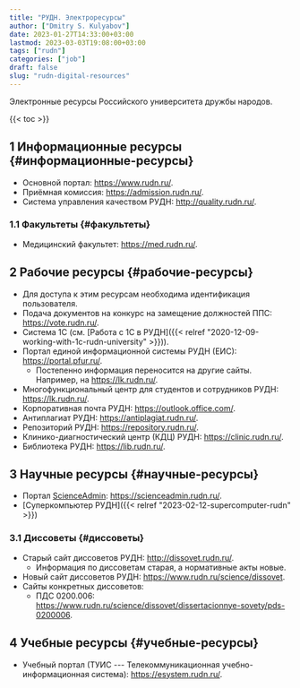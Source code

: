 ```yaml
---
title: "РУДН. Электроресурсы"
author: ["Dmitry S. Kulyabov"]
date: 2023-01-27T14:33:00+03:00
lastmod: 2023-03-03T19:08:00+03:00
tags: ["rudn"]
categories: ["job"]
draft: false
slug: "rudn-digital-resources"
---
```


Электронные ресурсы Российского университета дружбы народов.

<!--more-->

{{< toc >}}


## <span class="section-num">1</span> Информационные ресурсы {#информационные-ресурсы}

-   Основной портал: <https://www.rudn.ru/>.
-   Приёмная комиссия: <https://admission.rudn.ru/>.
-   Система управления качеством РУДН: <http://quality.rudn.ru/>.


### <span class="section-num">1.1</span> Факультеты {#факультеты}

-   Медицинский факультет: <https://med.rudn.ru/>.


## <span class="section-num">2</span> Рабочие ресурсы {#рабочие-ресурсы}

-   Для доступа к этим ресурсам необходима идентификация пользователя.
-   Подача документов на конкурс на замещение должностей ППС: <https://vote.rudn.ru/>.
-   Система 1С (см. [Работа с 1С в РУДН]({{< relref "2020-12-09-working-with-1c-rudn-university" >}})).
-   Портал единой информационной системы РУДН (ЕИС): <https://portal.pfur.ru/>.
    -   Постепенно информация переносится на другие сайты. Например, на <https://lk.rudn.ru/>.
-   Многофункциональный центр для студентов и сотрудников РУДН: <https://lk.rudn.ru/>.
-   Корпоративная почта РУДН: <https://outlook.office.com/>.
-   Антиплагиат РУДН: <https://antiplagiat.rudn.ru/>.
-   Репозиторий РУДН: <https://repository.rudn.ru/>.
-   Клинико-диагностический центр (КДЦ) РУДН: <https://clinic.rudn.ru/>.
-   Библиотека РУДН: <https://lib.rudn.ru/>.


## <span class="section-num">3</span> Научные ресурсы {#научные-ресурсы}

-   Портал [ScienceAdmin](https://www.scienceadmin.ru/): <https://scienceadmin.rudn.ru/>.
-   [Суперкомпьютер РУДН]({{< relref "2023-02-12-supercomputer-rudn" >}})


### <span class="section-num">3.1</span> Диссоветы {#диссоветы}

-   Старый сайт диссоветов РУДН: <http://dissovet.rudn.ru/>.
    -   Информация по диссоветам старая, а нормативные акты новые.
-   Новый сайт диссоветов РУДН: <https://www.rudn.ru/science/dissovet>.
-   Сайты конкретных диссоветов:
    -   ПДС 0200.006: <https://www.rudn.ru/science/dissovet/dissertacionnye-sovety/pds-0200006>.


## <span class="section-num">4</span> Учебные ресурсы {#учебные-ресурсы}

-   Учебный портал (ТУИС --- Телекоммуникационная учебно-информационная система): <https://esystem.rudn.ru/>.
